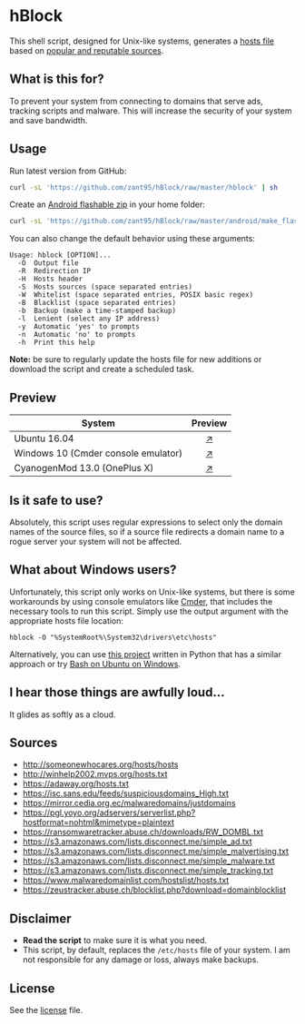 # hBlock
This shell script, designed for Unix-like systems, generates a [hosts file](http://man7.org/linux/man-pages/man5/hosts.5.html) based on [popular and reputable sources](#sources).

## What is this for?
To prevent your system from connecting to domains that serve ads, tracking scripts and malware. This will increase the security of your system and save bandwidth.

## Usage
Run latest version from GitHub:
```sh
curl -sL 'https://github.com/zant95/hBlock/raw/master/hblock' | sh
```
Create an [Android flashable zip](http://forum.xda-developers.com/wiki/Flashing) in your home folder:
```sh
curl -sL 'https://github.com/zant95/hBlock/raw/master/android/make_flashable_zip_from_remote.sh' | sh
```
You can also change the default behavior using these arguments:
```
Usage: hblock [OPTION]...
  -O  Output file
  -R  Redirection IP
  -H  Hosts header
  -S  Hosts sources (space separated entries)
  -W  Whitelist (space separated entries, POSIX basic regex)
  -B  Blacklist (space separated entries)
  -b  Backup (make a time-stamped backup)
  -l  Lenient (select any IP address)
  -y  Automatic 'yes' to prompts
  -n  Automatic 'no' to prompts
  -h  Print this help
```
**Note:** be sure to regularly update the hosts file for new additions or download the script and create a scheduled task.

## Preview
| System                              | Preview                                        |
| ----------------------------------- | :--------------------------------------------: |
| Ubuntu 16.04                        | [:arrow_upper_right:](img/preview_linux.png)   |
| Windows 10 (Cmder console emulator) | [:arrow_upper_right:](img/preview_windows.png) |
| CyanogenMod 13.0 (OnePlus X)        | [:arrow_upper_right:](img/preview_android.png) |

## Is it safe to use?
Absolutely, this script uses regular expressions to select only the domain names of the source files, so if a source file redirects a domain name to a rogue server your system will not be affected.

## What about Windows users?
Unfortunately, this script only works on Unix-like systems, but there is some workarounds by using console emulators like [Cmder](http://cmder.net), that includes the necessary tools to run this script.
Simply use the output argument with the appropriate hosts file location:
```
hblock -O "%SystemRoot%\System32\drivers\etc\hosts"
```

Alternatively, you can use [this project](https://github.com/StevenBlack/hosts) written in Python that has a similar approach or try [Bash on Ubuntu on Windows](https://github.com/Microsoft/BashOnWindows).

## I hear those things are awfully loud...
It glides as softly as a cloud.

## Sources
- http://someonewhocares.org/hosts/hosts
- http://winhelp2002.mvps.org/hosts.txt
- https://adaway.org/hosts.txt
- https://isc.sans.edu/feeds/suspiciousdomains_High.txt
- https://mirror.cedia.org.ec/malwaredomains/justdomains
- https://pgl.yoyo.org/adservers/serverlist.php?hostformat=nohtml&mimetype=plaintext
- https://ransomwaretracker.abuse.ch/downloads/RW_DOMBL.txt
- https://s3.amazonaws.com/lists.disconnect.me/simple_ad.txt
- https://s3.amazonaws.com/lists.disconnect.me/simple_malvertising.txt
- https://s3.amazonaws.com/lists.disconnect.me/simple_malware.txt
- https://s3.amazonaws.com/lists.disconnect.me/simple_tracking.txt
- https://www.malwaredomainlist.com/hostslist/hosts.txt
- https://zeustracker.abuse.ch/blocklist.php?download=domainblocklist

## Disclaimer
- **Read the script** to make sure it is what you need.
- This script, by default, replaces the `/etc/hosts` file of your system. I am not responsible for any damage or loss, always make backups.

## License
See the [license](LICENSE) file.

